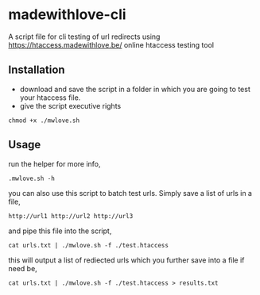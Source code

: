 # madewithlove-cli
A script file for cli testing of url redirects using https://htaccess.madewithlove.be/ online htaccess testing tool

## Installation
- download and save the script in a folder in which you are going to test your htaccess file.
- give the script executive rights

`chmod +x ./mwlove.sh`

## Usage

run the helper for more info,

`.mwlove.sh -h`

you can also use this script to batch test urls.  Simply save a list of urls in a file,

`
http://url1
http://url2
http://url3
`

and pipe this file into the script,

`cat urls.txt | ./mwlove.sh -f ./test.htaccess`

this will output a list of rediected urls which you further save into a file if need be,

`cat urls.txt | ./mwlove.sh -f ./test.htaccess > results.txt`
